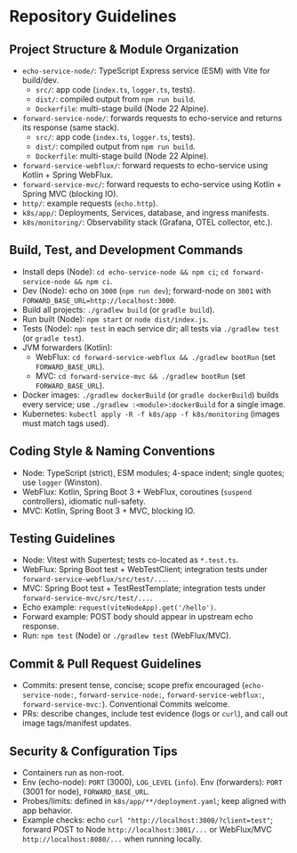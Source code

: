 # Repository Guidelines

## Project Structure & Module Organization
- `echo-service-node/`: TypeScript Express service (ESM) with Vite for build/dev.
  - `src/`: app code (`index.ts`, `logger.ts`, tests).
  - `dist/`: compiled output from `npm run build`.
  - `Dockerfile`: multi-stage build (Node 22 Alpine).
- `forward-service-node/`: forwards requests to echo-service and returns its response (same stack).
  - `src/`: app code (`index.ts`, `logger.ts`, tests).
  - `dist/`: compiled output from `npm run build`.
  - `Dockerfile`: multi-stage build (Node 22 Alpine).
- `forward-service-webflux/`: forward requests to echo-service using Kotlin + Spring WebFlux.
- `forward-service-mvc/`: forward requests to echo-service using Kotlin + Spring MVC (blocking IO).
- `http/`: example requests (`echo.http`).
- `k8s/app/`: Deployments, Services, database, and ingress manifests.
- `k8s/monitoring/`: Observability stack (Grafana, OTEL collector, etc.).

## Build, Test, and Development Commands
- Install deps (Node): `cd echo-service-node && npm ci`; `cd forward-service-node && npm ci`.
- Dev (Node): echo on `3000` (`npm run dev`); forward-node on `3001` with `FORWARD_BASE_URL=http://localhost:3000`.
- Build all projects: `./gradlew build` (or `gradle build`).
- Run built (Node): `npm start` or `node dist/index.js`.
- Tests (Node): `npm test` in each service dir; all tests via `./gradlew test` (or `gradle test`).
- JVM forwarders (Kotlin):
  - WebFlux: `cd forward-service-webflux && ./gradlew bootRun` (set `FORWARD_BASE_URL`).
  - MVC: `cd forward-service-mvc && ./gradlew bootRun` (set `FORWARD_BASE_URL`).
- Docker images: `./gradlew dockerBuild` (or `gradle dockerBuild`) builds every service; use `./gradlew :<module>:dockerBuild` for a single image.
- Kubernetes: `kubectl apply -R -f k8s/app -f k8s/monitoring` (images must match tags used).

## Coding Style & Naming Conventions
- Node: TypeScript (strict), ESM modules; 4-space indent; single quotes; use `logger` (Winston).
- WebFlux: Kotlin, Spring Boot 3 + WebFlux, coroutines (`suspend` controllers), idiomatic null-safety.
- MVC: Kotlin, Spring Boot 3 + MVC, blocking IO.

## Testing Guidelines
- Node: Vitest with Supertest; tests co-located as `*.test.ts`.
- WebFlux: Spring Boot test + WebTestClient; integration tests under `forward-service-webflux/src/test/...`.
- MVC: Spring Boot test + TestRestTemplate; integration tests under `forward-service-mvc/src/test/...`.
- Echo example: `request(viteNodeApp).get('/hello')`.
- Forward example: POST body should appear in upstream echo response.
- Run: `npm test` (Node) or `./gradlew test` (WebFlux/MVC).

## Commit & Pull Request Guidelines
- Commits: present tense, concise; scope prefix encouraged (`echo-service-node:`, `forward-service-node:`, `forward-service-webflux:`, `forward-service-mvc:`). Conventional Commits welcome.
- PRs: describe changes, include test evidence (logs or `curl`), and call out image tags/manifest updates.

## Security & Configuration Tips
- Containers run as non-root.
- Env (echo-node): `PORT` (3000), `LOG_LEVEL` (`info`). Env (forwarders): `PORT` (3001 for node), `FORWARD_BASE_URL`.
- Probes/limits: defined in `k8s/app/**/deployment.yaml`; keep aligned with app behavior.
- Example checks: echo `curl "http://localhost:3000/?client=test"`; forward POST to Node `http://localhost:3001/...` or WebFlux/MVC `http://localhost:8080/...` when running locally.
